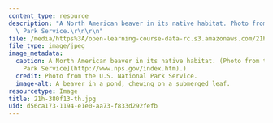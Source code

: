 ```yaml
---
content_type: resource
description: "A North American beaver in its native habitat. Photo from the U.S. National\
  \ Park Service.\r\n\r\n"
file: /media/https%3A/open-learning-course-data-rc.s3.amazonaws.com/21h-380j-people-and-other-animals-fall-2013/d56ca1731194e1e0aa73f833d292fefb_21h-380f13-th.jpg
file_type: image/jpeg
image_metadata:
  caption: A North American beaver in its native habitat. (Photo from the [U.S. National
    Park Service](http://www.nps.gov/index.htm).)
  credit: Photo from the U.S. National Park Service.
  image-alt: A beaver in a pond, chewing on a submerged leaf.
resourcetype: Image
title: 21h-380f13-th.jpg
uid: d56ca173-1194-e1e0-aa73-f833d292fefb
---
```

